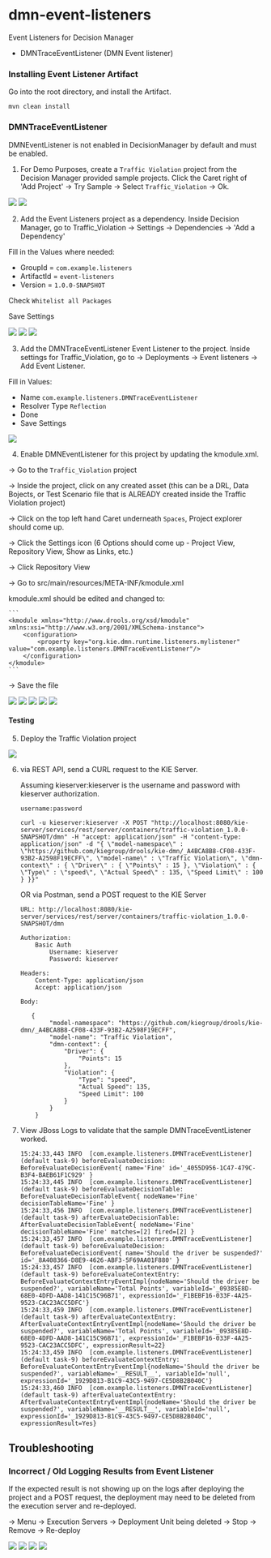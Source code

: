# dmn-event-listeners

Event Listeners for Decision Manager
- DMNTraceEventListener (DMN Event listener)

### Installing Event Listener Artifact

Go into the root directory, and install the Artifact.

   ```
   mvn clean install 
   ```

### DMNTraceEventListener
   
DMNEventListener is not enabled in DecisionManager by default and must be enabled.

1. For Demo Purposes, create a `Traffic Violation` project from the Decision Manager provided sample projects. Click the Caret right of 'Add Project' -> Try Sample -> Select `Traffic_Violation` -> Ok.

![](img/img10.png)
![](img/img11.png)

2. Add the Event Listeners project as a dependency. Inside Decision Manager, go to Traffic_Violation -> Settings -> Dependencies -> 'Add a Dependency'

Fill in the Values where needed:

- GroupId = `com.example.listeners`
- ArtifactId = `event-listeners`
- Version = `1.0.0-SNAPSHOT`

Check `Whitelist all Packages`

Save Settings

![](img/img3.png)
![](img/img4.png)
![](img/img5.png)

3. Add the DMNTraceEventListener Event Listener to the project. Inside settings for Traffic_Violation, go to -> Deployments -> Event listeners -> Add Event Listener.

Fill in Values:
- Name `com.example.listeners.DMNTraceEventListener`
- Resolver Type `Reflection`
- Done
- Save Settings

![](img/img12.png)

4. Enable DMNEventListener for this project by updating the kmodule.xml. 

-> Go to the `Traffic_Violation` project

-> Inside the project, click on any created asset (this can be a DRL, Data Bojects, or Test Scenario file that is ALREADY created inside the Traffic Violation project)

-> Click on the top left hand Caret underneath `Spaces`, Project explorer should come up.

-> Click the Settings icon (6 Options should come up - Project View, Repository View, Show as Links, etc.)

-> Click Repository View

-> Go to src/main/resources/META-INF/kmodule.xml

kmodule.xml should be edited and changed to:

    ```
    <kmodule xmlns="http://www.drools.org/xsd/kmodule" xmlns:xsi="http://www.w3.org/2001/XMLSchema-instance">
        <configuration>
            <property key="org.kie.dmn.runtime.listeners.mylistener" value="com.example.listeners.DMNTraceEventListener"/>
        </configuration>
    </kmodule>
    ```

-> Save the file

![](img/img13.png)
![](img/img14.png)
![](img/img15.png)
![](img/img16.png)
![](img/img17.png)

#### Testing

5. Deploy the Traffic Violation project

![](img/img9.png)

6. via REST API, send a CURL request to the KIE Server.

    Assuming kieserver:kieserver is the username and password with kieserver authorization.

    `username:password`

    ```
    curl -u kieserver:kieserver -X POST "http://localhost:8080/kie-server/services/rest/server/containers/traffic-violation_1.0.0-SNAPSHOT/dmn" -H "accept: application/json" -H "content-type: application/json" -d "{ \"model-namespace\" : \"https://github.com/kiegroup/drools/kie-dmn/_A4BCA8B8-CF08-433F-93B2-A2598F19ECFF\", \"model-name\" : \"Traffic Violation\", \"dmn-context\" : { \"Driver\" : { \"Points\" : 15 }, \"Violation\" : { \"Type\" : \"speed\", \"Actual Speed\" : 135, \"Speed Limit\" : 100 } }}"
    ```

    OR via Postman, send a POST request to the KIE Server

    ```
    URL: http://localhost:8080/kie-server/services/rest/server/containers/traffic-violation_1.0.0-SNAPSHOT/dmn

    Authorization: 
        Basic Auth
            Username: kieserver
            Password: kieserver

    Headers:
        Content-Type: application/json
        Accept: application/json
    
    Body:

       {
            "model-namespace": "https://github.com/kiegroup/drools/kie-dmn/_A4BCA8B8-CF08-433F-93B2-A2598F19ECFF",
            "model-name": "Traffic Violation",
            "dmn-context": {
                "Driver": {
                    "Points": 15
                },
                "Violation": {
                    "Type": "speed",
                    "Actual Speed": 135,
                    "Speed Limit": 100
                }
            }
        }  
    ```

7. View JBoss Logs to validate that the sample DMNTraceEventListener worked.
    ```
    15:24:33,443 INFO  [com.example.listeners.DMNTraceEventListener] (default task-9) beforeEvaluateDecision: BeforeEvaluateDecisionEvent{ name='Fine' id='_4055D956-1C47-479C-B3F4-BAEB61F1C929' }
    15:24:33,445 INFO  [com.example.listeners.DMNTraceEventListener] (default task-9) beforeEvaluateDecisionTable: BeforeEvaluateDecisionTableEvent{ nodeName='Fine' decisionTableName='Fine' }
    15:24:33,456 INFO  [com.example.listeners.DMNTraceEventListener] (default task-9) afterEvaluateDecisionTable: AfterEvaluateDecisionTableEvent{ nodeName='Fine' decisionTableName='Fine' matches=[2] fired=[2] }
    15:24:33,457 INFO  [com.example.listeners.DMNTraceEventListener] (default task-9) beforeEvaluateDecision: BeforeEvaluateDecisionEvent{ name='Should the driver be suspended?' id='_8A408366-D8E9-4626-ABF3-5F69AA01F880' }
    15:24:33,457 INFO  [com.example.listeners.DMNTraceEventListener] (default task-9) beforeEvaluateContextEntry: BeforeEvaluateContextEntryEventImpl{nodeName='Should the driver be suspended?', variableName='Total Points', variableId='_09385E8D-68E0-4DFD-AAD8-141C15C96B71', expressionId='_F1BEBF16-033F-4A25-9523-CAC23ACC5DFC'}
    15:24:33,459 INFO  [com.example.listeners.DMNTraceEventListener] (default task-9) afterEvaluateContextEntry: AfterEvaluateContextEntryEventImpl{nodeName='Should the driver be suspended?', variableName='Total Points', variableId='_09385E8D-68E0-4DFD-AAD8-141C15C96B71', expressionId='_F1BEBF16-033F-4A25-9523-CAC23ACC5DFC', expressionResult=22}
    15:24:33,459 INFO  [com.example.listeners.DMNTraceEventListener] (default task-9) beforeEvaluateContextEntry: BeforeEvaluateContextEntryEventImpl{nodeName='Should the driver be suspended?', variableName='__RESULT__', variableId='null', expressionId='_1929D813-B1C9-43C5-9497-CE5D8B2B040C'}
    15:24:33,460 INFO  [com.example.listeners.DMNTraceEventListener] (default task-9) afterEvaluateContextEntry: AfterEvaluateContextEntryEventImpl{nodeName='Should the driver be suspended?', variableName='__RESULT__', variableId='null', expressionId='_1929D813-B1C9-43C5-9497-CE5D8B2B040C', expressionResult=Yes}
    ```


## Troubleshooting

### Incorrect / Old Logging Results from Event Listener

If the expected result is not showing up on the logs after deploying the project and a POST request, the deployment may need to be deleted from the execution server and re-deployed.

-> Menu
-> Execution Servers
-> Deployment Unit being deleted
-> Stop
-> Remove
-> Re-deploy

![](img/img18.png)
![](img/img19.png)
![](img/img20.png)
![](img/img9.png)